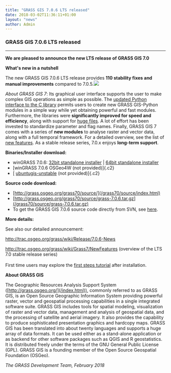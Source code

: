```yaml
---
title: "GRASS GIS 7.0.6 LTS released"
date: 2018-03-02T11:36:11+01:00
layout: "news"
author: Admin
---
```


### GRASS GIS 7.0.6 LTS released

------------------------------------------------------------------------

**We are pleased to announce the **new LTS release** of **GRASS GIS
7.0****

**What's new in a nutshell**

The new GRASS GIS 7.0.6 LTS release provides **110 stability fixes and
manual improvements** compared to
7.0.5.![](/images/news/grass705_screenshot.png)

*About GRASS GIS 7*: Its graphical user interface supports the user to
make complex GIS operations as simple as possible. The [updated Python
interface to the C
library](/grass70/manuals/libpython/index.html) permits users
to create new GRASS GIS-Python modules in a simple way while yet
obtaining powerful and fast modules. Furthermore, the libraries were
**significantly improved for speed and efficiency**, along with support
for [huge
files](http://grasswiki.osgeo.org/wiki/Category:Massive_data_analysis).
A lot of effort has been invested to standardize parameter and flag
names. Finally, GRASS GIS 7 comes with a series of **new modules** to
analyse raster and vector data, along with a full temporal framework.
For a detailed overview, see the list of [new
features](http://trac.osgeo.org/grass/wiki/Grass7/NewFeatures). As a
stable release series, 7.0.x enjoys **long-term support**.

**Binaries/Installer download:**

-   winGRASS 7.0.6: [32bit standalone
    installer](/grass70/binary/mswindows/native/x86/WinGRASS-7.0.6-1-Setup-x86.exe)
    \| [64bit standalone
    installer](/grass70/binary/mswindows/native/x86_64/WinGRASS-7.0.6-1-Setup-x86_64.exe)
-   [winGRASS 7.0.6 OSGeo4W (not provided)]{.c2}
-   [
    [ubuntugis-unstable](https://launchpad.net/~ubuntugis/+archive/ubuntu/ubuntugis-unstable)
    (not provided)]{.c2}

**Source code download:**

-   [http://grass.osgeo.org/grass70/source/](/grass70/source/index.html)
-   [http://grass.osgeo.org/grass70/source/grass-7.0.6.tar.gz](/grass70/source/grass-7.0.6.tar.gz)
-   To get the GRASS GIS 7.0.6 source code directly from SVN, see
    [here](http://trac.osgeo.org/grass/wiki/Release/7.0.6-News#SVNSourceCode).

**More details:**

See also our detailed announcement:


<http://trac.osgeo.org/grass/wiki/Release/7.0.6-News>



<http://trac.osgeo.org/grass/wiki/Grass7/NewFeatures> (overview of the
LTS 7.0 stable release series)\
\
First time users may explore the [first steps
tutorial](/documentation/first-time-users/index.html) after
installation.


**About GRASS GIS**

The Geographic Resources Analysis Support System
([http://grass.osgeo.org/](/index.html)), commonly referred
to as GRASS GIS, is an Open Source Geographic Information System
providing powerful raster, vector and geospatial processing capabilities
in a single integrated software suite. GRASS GIS includes tools for
spatial modeling, visualization of raster and vector data, management
and analysis of geospatial data, and the processing of satellite and
aerial imagery. It also provides the capability to produce sophisticated
presentation graphics and hardcopy maps. GRASS GIS has been translated
into about twenty languages and supports a huge array of data formats.
It can be used either as a stand-alone application or as backend for
other software packages such as QGIS and R geostatistics. It is
distributed freely under the terms of the GNU General Public License
(GPL). GRASS GIS is a founding member of the Open Source Geospatial
Foundation (OSGeo).

*The GRASS Development Team, February 2018*

